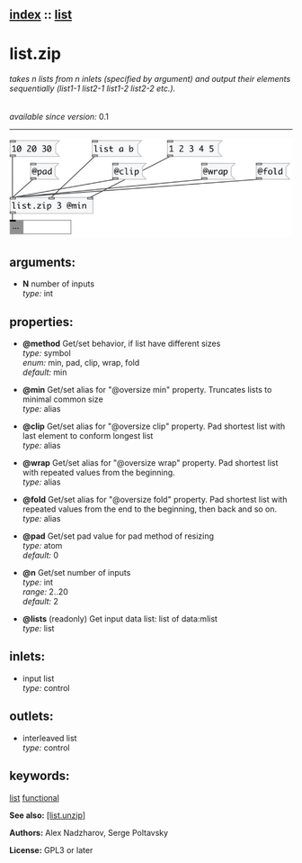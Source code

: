 [index](index.html) :: [list](category_list.html)
---

# list.zip

###### takes n lists from n inlets (specified by argument) and output their elements sequentially (list1-1 list2-1 list1-2 list2-2 etc.).

*available since version:* 0.1

---




[![example](../examples/img/list.zip.jpg)](../examples/pd/list.zip.pd)



## arguments:

* **N**
number of inputs<br>
_type:_ int<br>





## properties:

* **@method** 
Get/set behavior, if list have different sizes<br>
_type:_ symbol<br>
_enum:_ min, pad, clip, wrap, fold<br>
_default:_ min<br>

* **@min** 
Get/set alias for &#34;@oversize min&#34; property. Truncates lists to minimal common size<br>
_type:_ alias<br>

* **@clip** 
Get/set alias for &#34;@oversize clip&#34; property. Pad shortest list with last element to
conform longest list<br>
_type:_ alias<br>

* **@wrap** 
Get/set alias for &#34;@oversize wrap&#34; property. Pad shortest list with repeated values
from the beginning.<br>
_type:_ alias<br>

* **@fold** 
Get/set alias for &#34;@oversize fold&#34; property. Pad shortest list with repeated values
from the end to the beginning, then back and so on.<br>
_type:_ alias<br>

* **@pad** 
Get/set pad value for pad method of resizing<br>
_type:_ atom<br>
_default:_ 0<br>

* **@n** 
Get/set number of inputs<br>
_type:_ int<br>
_range:_ 2..20<br>
_default:_ 2<br>

* **@lists** (readonly)
Get input data list: list of data:mlist<br>
_type:_ list<br>



## inlets:

* input list<br>
_type:_ control



## outlets:

* interleaved list<br>
_type:_ control



## keywords:

[list](keywords/list.html)
[functional](keywords/functional.html)



**See also:**
[\[list.unzip\]](list.unzip.html)




**Authors:** Alex Nadzharov, Serge Poltavsky




**License:** GPL3 or later





